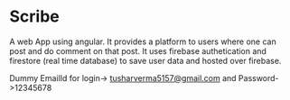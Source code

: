 # Scribe
A web App using angular. It provides a platform to users where one can post and do comment on that post. It uses firebase authetication and firestore (real time database) to save user data and hosted over firebase.

Dummy EmailId for login-> tusharverma5157@gmail.com and 
                  Password->12345678
